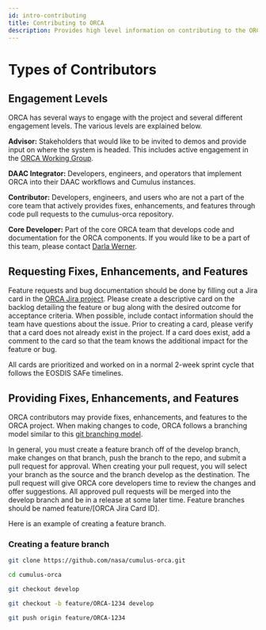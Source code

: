 ```yaml
---
id: intro-contributing
title: Contributing to ORCA
description: Provides high level information on contributing to the ORCA project.
---
```

# Types of Contributors
## Engagement Levels
ORCA has several ways to engage with the project and several different
engagement levels. The various levels are explained below.

**Advisor:**  Stakeholders that would like to be invited to demos and
provide input on where the system is headed. This includes active engagement
in the [ORCA Working Group](https://wiki.earthdata.nasa.gov/display/CUMULUS/ORCA+Working+Group).

**DAAC Integrator:**  Developers, engineers, and operators that implement
ORCA into their DAAC workflows and Cumulus instances.

**Contributor:**  Developers, engineers, and users who are not a
part of the core team that actively provides fixes, enhancements,
and features through code pull requests to the cumulus-orca
repository.

**Core Developer:**  Part of the core ORCA team that develops code and
documentation for the ORCA components. If you would like to be a part of
this team, please contact [Darla Werner](mailto:dwerner@contractor.usgs.gov?subject=Join%20ORCA%20Core%20Development%20Team).


## Requesting Fixes, Enhancements, and Features
Feature requests and bug documentation should be done by filling out a Jira
card in the [ORCA Jira project](https://bugs.earthdata.nasa.gov/secure/RapidBoard.jspa?rapidView=985&projectKey=ORCA&view=planning.nodetail).
Please create a descriptive card on the backlog detailing the feature or
bug along with the desired outcome for acceptance criteria. When possible,
include contact information should the team have questions about the issue.
Prior to creating a card, please verify that a card does not already exist
in the project. If a card does exist, add a comment to the card so that the
team knows the additional impact for the feature or bug.

All cards are prioritized and worked on in a normal 2-week sprint cycle
that follows the EOSDIS SAFe timelines.

## Providing Fixes, Enhancements, and Features
ORCA contributors may provide fixes, enhancements, and features to the ORCA
project. When making changes to code, ORCA follows a branching model
similar to this [git branching model](https://nvie.com/posts/a-successful-git-branching-model/).

In general, you must create a feature branch off of the develop branch, make
changes on that branch, push the branch to the repo, and submit a pull
request for approval. When creating your pull request, you will select your
branch as the source and the branch develop as the destination. The pull
request will give ORCA core developers time to review the changes and offer
suggestions. All approved pull requests will be merged into the develop
branch and be in a release at some later time. Feature branches should be
named feature/[ORCA Jira Card ID].

Here is an example of creating a feature branch.

### Creating a feature branch

```bash
git clone https://github.com/nasa/cumulus-orca.git

cd cumulus-orca

git checkout develop

git checkout -b feature/ORCA-1234 develop

git push origin feature/ORCA-1234
```

